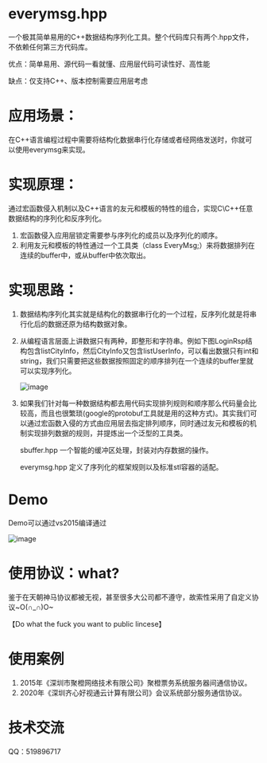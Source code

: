 # everymsg.hpp
一个极其简单易用的C++数据结构序列化工具。整个代码库只有两个.hpp文件，不依赖任何第三方代码库。

优点：简单易用、源代码一看就懂、应用层代码可读性好、高性能

缺点：仅支持C++、版本控制需要应用层考虑


# 应用场景：
在C++语言编程过程中需要将结构化数据串行化存储或者经网络发送时，你就可以使用everymsg来实现。


# 实现原理：
通过宏函数侵入机制以及C++语言的友元和模板的特性的组合，实现C\C++任意数据结构的序列化和反序列化。
1. 宏函数侵入应用层锁定需要参与序列化的成员以及序列化的顺序。
2. 利用友元和模板的特性通过一个工具类（class EveryMsg;）来将数据排列在连续的buffer中，或从buffer中依次取出。


# 实现思路：
1. 数据结构序列化其实就是结构化的数据串行化的一个过程，反序列化就是将串行化后的数据还原为结构数据对象。
2. 从编程语言层面上讲数据只有两种，即整形和字符串。例如下图LoginRsp结构包含listCityInfo，然后CityInfo又包含listUserInfo，可以看出数据只有int和string，我们只需要把这些数据按照固定的顺序排列在一个连续的buffer里就可以实现序列化。

   ![image](https://user-images.githubusercontent.com/84183800/127149514-e73d3156-245d-4e9e-af11-dee455ecad1e.png)
   
3. 如果我们针对每一种数据结构都去用代码实现排列规则和顺序那么代码量会比较高，而且也很繁琐(google的protobuf工具就是用的这种方式)。其实我们可以通过宏函数入侵的方式由应用层去指定排列顺序，同时通过友元和模板的机制实现排列数据的规则，并提炼出一个泛型的工具类。
   
   sbuffer.hpp 一个智能的缓冲区处理，封装对内存数据的操作。
   
   everymsg.hpp 定义了序列化的框架规则以及标准stl容器的适配。
   
# Demo
  Demo可以通过vs2015编译通过
  
  ![image](https://user-images.githubusercontent.com/84183800/127163222-abcec2e6-4674-471f-9b72-76ad7bd9fb0b.png)
  
  
# 使用协议：what?
  鉴于在天朝神马协议都被无视，甚至很多大公司都不遵守，故索性采用了自定义协议~O(∩_∩)O~
  
  【Do what the fuck you want to public lincese】
  
  
# 使用案例
1. 2015年《深圳市聚橙网络技术有限公司》聚橙票务系统服务器间通信协议。
2. 2020年《深圳齐心好视通云计算有限公司》会议系统部分服务通信协议。

# 技术交流
  QQ：519896717
  
